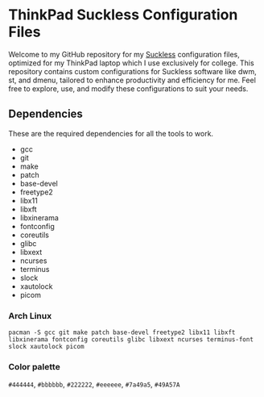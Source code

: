 # ThinkPad Suckless Configuration Files

Welcome to my GitHub repository for my [Suckless](https://suckless.org/) configuration files, optimized for my ThinkPad laptop which I use exclusively for college. This repository contains custom configurations for Suckless software like dwm, st, and dmenu, tailored to enhance productivity and efficiency for me. Feel free to explore, use, and modify these configurations to suit your needs.

## Dependencies

These are the required dependencies for all the tools to work.
- gcc
- git
- make
- patch
- base-devel
- freetype2
- libx11
- libxft
- libxinerama
- fontconfig
- coreutils
- glibc
- libxext
- ncurses
- terminus
- slock
- xautolock
- picom

### Arch Linux
```
pacman -S gcc git make patch base-devel freetype2 libx11 libxft libxinerama fontconfig coreutils glibc libxext ncurses terminus-font slock xautolock picom
```

### Color palette

`#444444`, `#bbbbbb`, `#222222`, `#eeeeee`, `#7a49a5`, `#49A57A`

